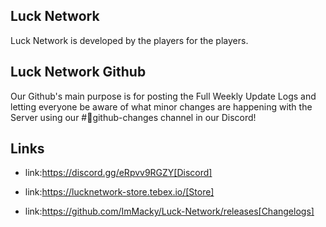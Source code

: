 ##  Luck Network 

Luck Network is developed by the players for the players.

## Luck Network Github

Our Github's main purpose is for posting the Full Weekly Update Logs and letting everyone be aware of what minor changes are happening with the Server using our #📃github-changes channel in our Discord!

## Links

* link:https://discord.gg/eRpvv9RGZY[Discord]

* link:https://lucknetwork-store.tebex.io/[Store]

* link:https://github.com/ImMacky/Luck-Network/releases[Changelogs]
